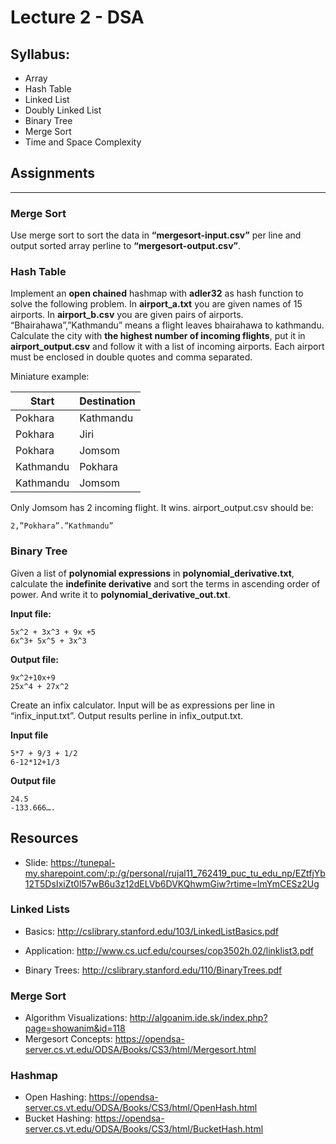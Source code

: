 # Lecture 2 - DSA

## Syllabus:

* Array
* Hash Table
* Linked List
* Doubly Linked List
* Binary Tree
* Merge Sort
* Time and Space Complexity

## Assignments
___
### Merge Sort
Use merge sort to sort the data in **“mergesort-input.csv”** per line and output sorted array perline to **“mergesort-output.csv”**.

### Hash Table
Implement an **open chained** hashmap with **adler32** as hash function to solve the following problem.
In **airport_a.txt** you are given names of 15 airports. In **airport_b.csv** you are given pairs of airports.
“Bhairahawa”,”Kathmandu” means a flight leaves bhairahawa to kathmandu. Calculate the city with **the highest number of incoming flights**, put it in **airport_output.csv** and follow it with a list of incoming airports. Each airport must be enclosed in double quotes and comma separated.

 Miniature example:

| Start     |Destination |
|-----------|------------|
| Pokhara   | Kathmandu  |
| Pokhara   | Jiri       |
| Pokhara   | Jomsom     |
| Kathmandu | Pokhara    |
| Kathmandu | Jomsom     |

Only Jomsom has 2 incoming flight. It wins.
airport_output.csv should be:
```
2,”Pokhara”.”Kathmandu”
```

### Binary Tree

Given a list of **polynomial expressions** in **polynomial_derivative.txt**, calculate the **indefinite derivative** and sort the terms in ascending order of power. And write it to **polynomial_derivative_out.txt**.

**Input file:**
```
5x^2 + 3x^3 + 9x +5
6x^3+ 5x^5 + 3x^3
```

**Output file:**
```
9x^2+10x+9
25x^4 + 27x^2
```

Create an infix calculator. Input will be as expressions per line in “infix_input.txt”. Output results perline in infix_output.txt.

**Input file**
```
5*7 + 9/3 + 1/2
6-12*12+1/3
```

**Output file**
```
24.5
-133.666….
```

## Resources
- Slide: https://tunepal-my.sharepoint.com/:p:/g/personal/rujal11_762419_puc_tu_edu_np/EZtfjYb12T5DsIxiZt0l57wB6u3z12dELVb6DVKQhwmGiw?rtime=lmYmCESz2Ug

### Linked Lists
- Basics: http://cslibrary.stanford.edu/103/LinkedListBasics.pdf
- Application: http://www.cs.ucf.edu/courses/cop3502h.02/linklist3.pdf

- Binary Trees: http://cslibrary.stanford.edu/110/BinaryTrees.pdf

### Merge Sort
- Algorithm Visualizations: http://algoanim.ide.sk/index.php?page=showanim&id=118
- Mergesort Concepts: https://opendsa-server.cs.vt.edu/ODSA/Books/CS3/html/Mergesort.html

### Hashmap
- Open Hashing: https://opendsa-server.cs.vt.edu/ODSA/Books/CS3/html/OpenHash.html
- Bucket Hashing: https://opendsa-server.cs.vt.edu/ODSA/Books/CS3/html/BucketHash.html

